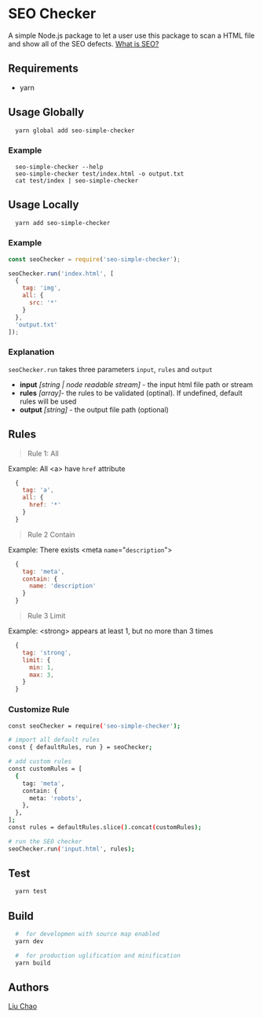 # SEO Checker

A simple Node.js package to let a user use this package to scan a HTML file and show all of the SEO defects. [What is SEO?](https://moz.com/learn/seo/what-is-seo)

## Requirements

- yarn

## Usage Globally

```bash
  yarn global add seo-simple-checker
```

### Example

```bahs
  seo-simple-checker --help
  seo-simple-checker test/index.html -o output.txt
  cat test/index | seo-simple-checker
```

## Usage Locally

```bash
  yarn add seo-simple-checker
```

### Example

```js
const seoChecker = require('seo-simple-checker');

seoChecker.run('index.html', [
  {
    tag: 'img',
    all: {
      src: '*'
    }
  },
  'output.txt'
]);
```

### Explanation

`seoChecker.run` takes three parameters `input`, `rules` and `output`

- **input** _[string | node readable stream]_ - the input html file path or stream
- **rules** _[array]_- the rules to be validated (optinal). If undefined, default rules will be used
- **output** _[string]_ - the output file path (optional)

## Rules

> Rule 1: All

Example: All \<a\> have `href` attribute

```js
  {
    tag: 'a',
    all: {
      href: '*'
    }
  }
```

> Rule 2 Contain

Example: There exists \<meta `name`="`description`">

```js
  {
    tag: 'meta',
    contain: {
      name: 'description'
    }
  }
```

> Rule 3 Limit

Example: \<strong\> appears at least 1, but no more than 3 times

```js
  {
    tag: 'strong',
    limit: {
      min: 1,
      max: 3,
    }
  }
```

### Customize Rule

```bash
const seoChecker = require('seo-simple-checker');

# import all default rules
const { defaultRules, run } = seoChecker;

# add custom rules
const customRules = [
  {
    tag: 'meta',
    contain: {
      meta: 'robots',
    },
  },
];
const rules = defaultRules.slice().concat(customRules);

# run the SEO checker
seoChecker.run('input.html', rules);
```

## Test

```bash
  yarn test
```

## Build

```bash
  #  for developmen with source map enabled
  yarn dev

  #  for production uglification and minification
  yarn build
```

## Authors

[Liu Chao](https://github.com/luisliuchao)
